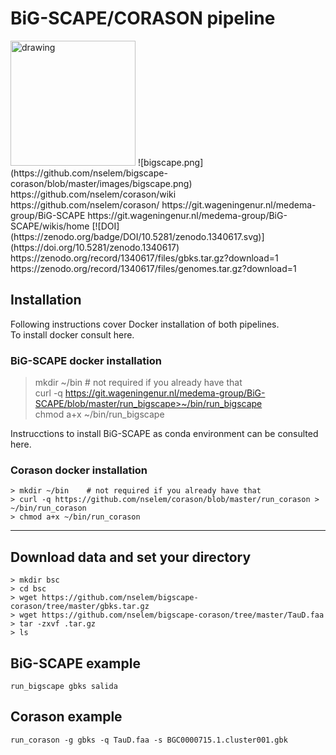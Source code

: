 # BiG-SCAPE/CORASON pipeline

<img src="https://github.com/nselem/bigscape-corason/blob/master/images/corason.png" alt="drawing" width="200px"/>  
![bigscape.png](https://github.com/nselem/bigscape-corason/blob/master/images/bigscape.png)  
https://github.com/nselem/corason/wiki  
https://github.com/nselem/corason/  
https://git.wageningenur.nl/medema-group/BiG-SCAPE  
https://git.wageningenur.nl/medema-group/BiG-SCAPE/wikis/home  
[![DOI](https://zenodo.org/badge/DOI/10.5281/zenodo.1340617.svg)](https://doi.org/10.5281/zenodo.1340617)  
https://zenodo.org/record/1340617/files/gbks.tar.gz?download=1  
https://zenodo.org/record/1340617/files/genomes.tar.gz?download=1  

## Installation
Following instructions cover Docker installation of both pipelines.    
To install docker consult here.  

### BiG-SCAPE docker installation     
> mkdir ~/bin    # not required if you already have that  
> curl -q https://git.wageningenur.nl/medema-group/BiG-SCAPE/blob/master/run_bigscape>~/bin/run_bigscape    
> chmod a+x ~/bin/run_bigscape    

Instrucctions to install BiG-SCAPE as conda environment can be consulted here.  

### Corason docker installation  
`> mkdir ~/bin    # not required if you already have that`    
`> curl -q https://github.com/nselem/corason/blob/master/run_corason > ~/bin/run_corason`    
`> chmod a+x ~/bin/run_corason`    

----------------
## Download data and set your directory  
`> mkdir bsc`  
`> cd bsc`  
`> wget https://github.com/nselem/bigscape-corason/tree/master/gbks.tar.gz`    
`> wget https://github.com/nselem/bigscape-corason/tree/master/TauD.faa`    
`> tar -zxvf .tar.gz`    
`> ls`  

## BiG-SCAPE example  
`run_bigscape gbks salida`  

## Corason example  
`run_corason -g gbks -q TauD.faa -s BGC0000715.1.cluster001.gbk`    
